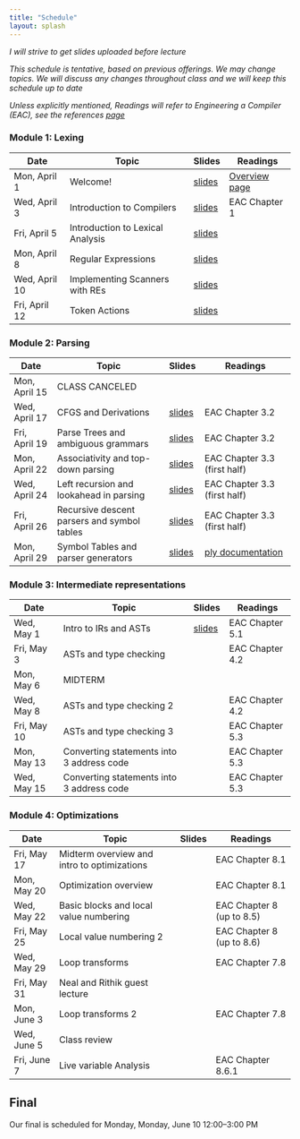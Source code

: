 ```yaml
---
title: "Schedule"
layout: splash
---
```


_I will strive to get slides uploaded before lecture_

_This schedule is tentative, based on previous offerings. We may change topics. We will discuss any changes throughout class and we will keep this schedule up to date_

_Unless explicitly mentioned, Readings will refer to Engineering a Compiler (EAC), see the references [page](https://sorensenucsc.github.io/CSE110A-sp2024/references.html)_

### Module 1: Lexing

| Date             | Topic    | Slides |   Readings
|------------------|----------|--------|----------------
| Mon, April 1    | Welcome!                            | [slides](lectures/CSE110AApril1_sp2024.pdf) | [Overview page](https://sorensenucsc.github.io/CSE110A-sp2024/overview.html)
| Wed, April 3    | Introduction to Compilers           | [slides](lectures/CSE110AApril3_sp2024.pdf) | EAC Chapter 1
| Fri, April 5    | Introduction to Lexical Analysis    | [slides](lectures/CSE110AApril5_sp2024.pdf)  |
| Mon, April 8    | Regular Expressions                 | [slides](lectures/CSE110AApril8_sp2024.pdf) | 
| Wed, April 10   | Implementing Scanners with REs      | [slides](lectures/CSE110AApril10_sp2024.pdf) | 
| Fri, April 12   | Token Actions                       | [slides](lectures/CSE110AApril12_sp2024.pdf)  | 

### Module 2: Parsing

| Date             | Topic    | Slides |   Readings
|------------------|----------|--------|----------------
| Mon, April 15    | CLASS CANCELED                               | | 
| Wed, April 17    | CFGS and Derivations                         | [slides](lectures/CSE110AApril17_sp2024.pdf) | EAC Chapter 3.2
| Fri, April 19    | Parse Trees and ambiguous grammars           | [slides](lectures/CSE110AApril19_sp2024.pdf) | EAC Chapter 3.2
| Mon, April 22    | Associativity and top-down parsing           | [slides](lectures/CSE110AApril22_sp2024.pdf)  | EAC Chapter 3.3 (first half)
| Wed, April 24    | Left recursion and lookahead in parsing      | [slides](lectures/CSE110AApril24_sp2024.pdf)  | EAC Chapter 3.3 (first half)
| Fri, April 26    | Recursive descent parsers and symbol tables  | [slides](lectures/CSE110AApril26_sp2024.pdf)  | EAC Chapter 3.3 (first half)
| Mon, April 29    | Symbol Tables and parser generators          | [slides](lectures/CSE110AApril29_sp2024.pdf)  | [ply documentation](https://www.dabeaz.com/ply/ply.html)



### Module 3: Intermediate representations

| Date             | Topic    | Slides |   Readings
|------------------|----------|--------|----------------
| Wed, May 1       | Intro to IRs and ASTs                     | [slides](lectures/CSE110AMay1_sp2024.pdf) | EAC Chapter 5.1
| Fri, May 3       | ASTs and type checking                    |  | EAC Chapter 4.2
| Mon, May 6       | MIDTERM                                   |  |
| Wed, May 8       | ASTs and type checking 2                   |  | EAC Chapter 4.2
| Fri, May 10      | ASTs and type checking 3                  |  | EAC Chapter 5.3
| Mon, May 13      | Converting statements into 3 address code |  | EAC Chapter 5.3
| Wed, May 15      | Converting statements into 3 address code |  | EAC Chapter 5.3

### Module 4: Optimizations

| Date             | Topic    | Slides |   Readings
|------------------|----------|--------|----------------
| Fri, May 17      |  Midterm overview and intro to optimizations        |  | EAC Chapter 8.1
| Mon, May 20      |  Optimization overview                              |  | EAC Chapter 8.1
| Wed, May 22      |  Basic blocks and local value numbering             |  | EAC Chapter 8 (up to 8.5)
| Fri, May 25      |  Local value numbering 2                            |  | EAC Chapter 8 (up to 8.6)
| Wed, May 29      |  Loop transforms                                    |  | EAC Chapter 7.8
| Fri, May 31      |  Neal and Rithik guest lecture                      |  | 
| Mon, June 3      |  Loop transforms 2                                  |  | EAC Chapter 7.8
| Wed, June 5      |  Class review                                       |  | 
| Fri, June 7      |  Live variable Analysis                             |  | EAC Chapter 8.6.1

## Final

Our final is scheduled for Monday, 	Monday, June 10	12:00–3:00 PM
